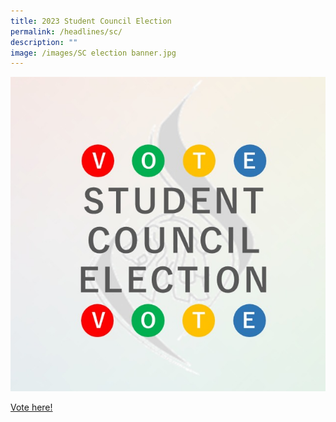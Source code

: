```yaml
---
title: 2023 Student Council Election
permalink: /headlines/sc/
description: ""
image: /images/SC election banner.jpg
---
```

![](/images/SC%20election%20banner.jpg)

[Vote here!](https://nanyangjc.org/nyxapps/election/ )